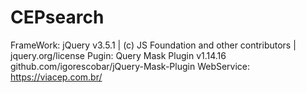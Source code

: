 # CEPsearch
FrameWork:   jQuery v3.5.1 | (c) JS Foundation and other contributors | jquery.org/license
Pugin: Query Mask Plugin v1.14.16  github.com/igorescobar/jQuery-Mask-Plugin
WebService: https://viacep.com.br/
